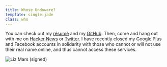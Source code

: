 ```yaml
---
title: Whose Undoware?
template: single.jade
class: who
---
```


You can check out my [résumé](/cv/) and my [GitHub](https://www.github.com/undoware/). Then, come and hang out with me on [Hacker News](http://news.ycombinator.com) or [Twitter](http://twitter.com/undoware). I have recently closed my Google Plus and Facebook accounts in solidarity with those who cannot or will not use their real name online, and thus cannot access these services. 

<img src="https://undoware-cdn.appspot.com/raster/signature.png" alt="Liz Mars (signed)">
